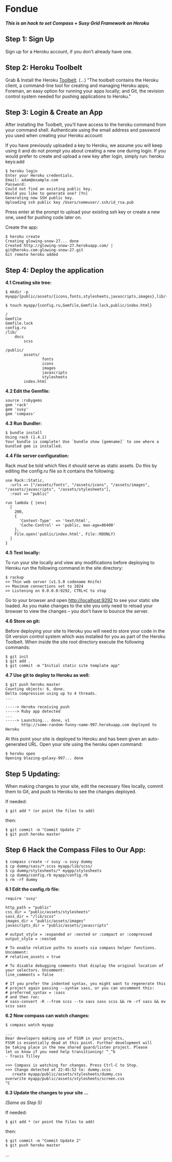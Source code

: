 Fondue
======

*__This is an hack to set Compass + Susy Grid Framework on Heroku__*

## Step 1: Sign Up

Sign up for a Heroku account, if you don’t already have one.

## Step 2: Heroku Toolbelt

Grab & Install the Heroku [Toolbelt](https://toolbelt.heroku.com). (...) "The toolbelt contains the Heroku client, a command-line tool for creating and managing Heroku apps; Foreman, an easy option for running your apps locally; and Git, the revision control system needed for pushing applications to Heroku."

## Step 3: Login & Create an App

After installing the Toolbelt, you’ll have access to the heroku command from your command shell. Authenticate using the email address and password you used when creating your Heroku account:

If you have previously uploaded a key to Heroku, we assume you will keep using it and do not prompt you about creating a new one during login. If you would prefer to create and upload a new key after login, simply run: heroku keys:add

    $ heroku login
    Enter your Heroku credentials.
    Email: adam@example.com
    Password: 
    Could not find an existing public key.
    Would you like to generate one? [Yn] 
    Generating new SSH public key.
    Uploading ssh public key /Users/someuser/.ssh/id_rsa.pub

Press enter at the prompt to upload your existing ssh key or create a new one, used for pushing code later on.

Create the app:

    $ heroku create
    Creating glowing-snow-27... done
    Created http://glowing-snow-27.herokuapp.com/ | git@heroku.com:glowing-snow-27.git
    Git remote heroku added

## Step 4: Deploy the application

**4.1 Creating site tree:**

    $ mkdir -p myapp/{public/assets/{icons,fonts,stylesheets,javascripts,images},lib/{docs,scss}}
    
    $ touch myapp/{config.ru,Gemfile,Gemfile.lock,public/index.html}
    
    /
    Gemfile
    Gemfile.lock
    config.ru
    /lib/
      	docs
    		scss
    
    /public/
    		assets/
    				fonts
    				icons
    				images
    				javascripts
    				stylesheets
    		index.html

**4.2 Edit the Gemfile:**

    source :rubygems
    gem 'rack'
    gem 'susy'
    gem 'compass'

**4.3 Run Bundler:**

    $ bundle install
    Using rack (1.4.1)
    Your bundle is complete! Use `bundle show [gemname]` to see where a bundled gem is installed.

**4.4 File server configuration:**

Rack must be told which files it should serve as static assets. Do this by editing the config.ru file so it contains the following:

    use Rack::Static, 
      :urls => ["/assets/fonts", "/assets/icons", "/assets/images", "/assets/javascripts", "/assets/stylesheets"],
      :root => "public"
    
    run lambda { |env|
      [
        200, 
        {
          'Content-Type'  => 'text/html', 
          'Cache-Control' => 'public, max-age=86400' 
        },
        File.open('public/index.html', File::RDONLY)
      ]
    }

**4.5 Test locally:**

To run your site locally and view any modifications before deploying to Heroku run the following command in the site directory:

    $ rackup
    >> Thin web server (v1.5.0 codename Knife)
    >> Maximum connections set to 1024
    >> Listening on 0.0.0.0:9292, CTRL+C to stop

Go to your browser and open [http://localhost:9292](http://localhost:9292) to see your static site loaded. As you make changes to the site you only need to reload your browser to view the changes – you don’t have to bounce the server.

**4.6 Store on git:**

Before deploying your site to Heroku you will need to store your code in the Git version control system which was installed for you as part of the Heroku Toolbelt. When inside the site root directory execute the following commands:

    $ git init
    $ git add .
    $ git commit -m "Initial static site template app"

**4.7 Use git to deploy to Heroku as well:**

    $ git push heroku master
    Counting objects: 6, done.
    Delta compression using up to 4 threads.
    ...
    
    -----> Heroku receiving push
    -----> Ruby app detected
    ...
    -----> Launching... done, v1
           http://some-random-funny-name-997.herokuapp.com deployed to Heroku

At this point your site is deployed to Heroku and has been given an auto-generated URL. Open your site using the heroku open command:

    $ heroku open
    Opening blazing-galaxy-997... done

## Step 5 Updating:

When making changes to your site, edit the necessary files locally, commit them to Git, and push to Heroku to see the changes deployed.

If needed:

    $ git add * (or point the files to add)

then:

    $ git commit -m "Commit Update 2"
    $ git push heroku master

## Step 6 Hack the Compass Files to Our App:

    $ compass create -r susy -u susy dummy
    $ cp dummy/sass/*.scss myapp/lib/scss/
    $ cp dummy/stylesheets/* myqpp/stylesheets
    $ cp dummy/config.rb myapp/config.rb
    $ rm -rf dummy

**6.1 Edit the config.rb file:**

    require 'susy'
    
    http_path = "public"
    css_dir = "public/assets/stylesheets"
    sass_dir = "/lib/scss"
    images_dir = "public/assets/images"
    javascripts_dir = "public/assets/javascripts"
    
    # output_style = :expanded or :nested or :compact or :compressed
    output_style = :nested
    
    # To enable relative paths to assets via compass helper functions. Uncomment:
    # relative_assets = true
    
    # To disable debugging comments that display the original location of your selectors. Uncomment:
    line_comments = false
    
    # If you prefer the indented syntax, you might want to regenerate this
    # project again passing --syntax sass, or you can uncomment this:
    # preferred_syntax = :sass
    # and then run:
    # sass-convert -R --from scss --to sass sass scss && rm -rf sass && mv scss sass

**6.2 Now compass can watch changes:**

    $ compass watch myapp 
    
    ...
    Dear developers making use of FSSM in your projects,
    FSSM is essentially dead at this point. Further development will
    be taking place in the new shared guard/listen project. Please
    let us know if you need help transitioning! ^_^b
    - Travis Tilley
    
    >>> Compass is watching for changes. Press Ctrl-C to Stop.
    >>> Change detected at 22:45:52 to: dummy.scss
       create myapp/public/assets/stylesheets/dummy.css 
    overwrite myapp/public/assets/stylesheets/screen.css 
    ^C

**6.3 Update the changes to your site ...**

*(Same as Step 5)*

If needed:

    $ git add * (or point the files to add)

then:

    $ git commit -m "Commit Update 2"
    $ git push heroku master

...
